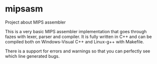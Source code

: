 # mipsasm
Project about MIPS assembler

This is a very basic MIPS assembler implementation that goes through fazes with lexer, parser and compiler. It is fully written in C++ and can be compiled both on Windows-Visual C++ and Linux-g++ with Makefile.

There is a support for errors and warnings so that you can perfectly see which line generated bugs.
